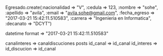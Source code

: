 
Egresado.create(:nacionalidad => "V", :cedula => 123, :nombre => "sohe", :apellido => "avila", :email => "avila.sohe@gmail.com", :fecha_egreso => "2017-03-21 15:42:11.510583", :carrera => "Ingenieria en Informatica", :decanato => "DCYT")  

datetime format => "2017-03-21 15:42:11.510583"

canalinteres    =>      canaldiscuciones        posts
id_canal        =>      id_canal
id_interes      =>      id_discucion        =>  id_canal



